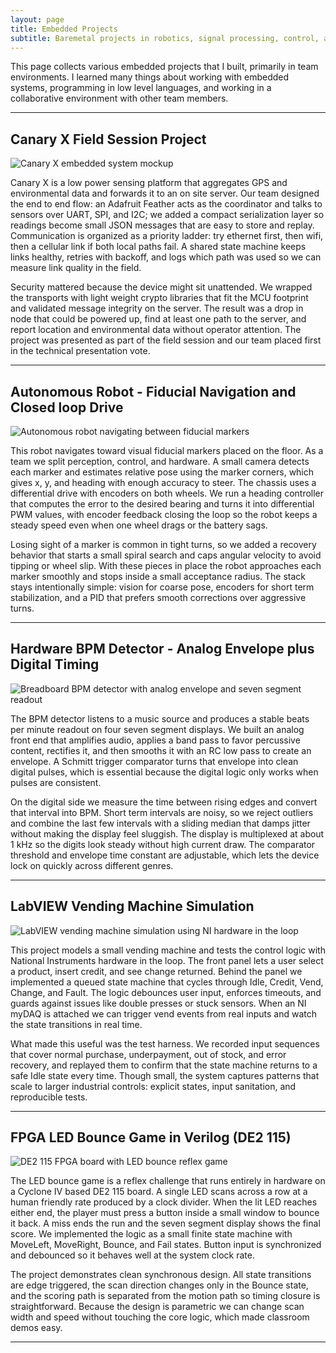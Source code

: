```yaml
---
layout: page
title: Embedded Projects
subtitle: Baremetal projects in robotics, signal processing, control, and FPGA/SoC
---
```

This page collects various embedded projects that I built, primarily in team environments. I learned many things about working with embedded systems, programming in low level languages, and working in a collaborative environment with other team members.

---

## Canary X Field Session Project

![Canary X embedded system mockup](../../../assets/img/projects/canary_fig1.png)

Canary X is a low power sensing platform that aggregates GPS and environmental data and forwards it to an on site server. Our team designed the end to end flow: an Adafruit Feather acts as the coordinator and talks to sensors over UART, SPI, and I2C; we added a compact serialization layer so readings become small JSON messages that are easy to store and replay. Communication is organized as a priority ladder: try ethernet first, then wifi, then a cellular link if both local paths fail. A shared state machine keeps links healthy, retries with backoff, and logs which path was used so we can measure link quality in the field.

Security mattered because the device might sit unattended. We wrapped the transports with light weight crypto libraries that fit the MCU footprint and validated message integrity on the server. The result was a drop in node that could be powered up, find at least one path to the server, and report location and environmental data without operator attention. The project was presented as part of the field session and our team placed first in the technical presentation vote.

---

## Autonomous Robot - Fiducial Navigation and Closed loop Drive

![Autonomous robot navigating between fiducial markers](../../../assets/img/projects/seed_fig1.png)

This robot navigates toward visual fiducial markers placed on the floor. As a team we split perception, control, and hardware. A small camera detects each marker and estimates relative pose using the marker corners, which gives x, y, and heading with enough accuracy to steer. The chassis uses a differential drive with encoders on both wheels. We run a heading controller that computes the error to the desired bearing and turns it into differential PWM values, with encoder feedback closing the loop so the robot keeps a steady speed even when one wheel drags or the battery sags.

Losing sight of a marker is common in tight turns, so we added a recovery behavior that starts a small spiral search and caps angular velocity to avoid tipping or wheel slip. With these pieces in place the robot approaches each marker smoothly and stops inside a small acceptance radius. The stack stays intentionally simple: vision for coarse pose, encoders for short term stabilization, and a PID that prefers smooth corrections over aggressive turns.

---

## Hardware BPM Detector - Analog Envelope plus Digital Timing

![Breadboard BPM detector with analog envelope and seven segment readout](../../../assets/img/projects/bpm_fig1.jpg)

The BPM detector listens to a music source and produces a stable beats per minute readout on four seven segment displays. We built an analog front end that amplifies audio, applies a band pass to favor percussive content, rectifies it, and then smooths it with an RC low pass to create an envelope. A Schmitt trigger comparator turns that envelope into clean digital pulses, which is essential because the digital logic only works when pulses are consistent.

On the digital side we measure the time between rising edges and convert that interval into BPM. Short term intervals are noisy, so we reject outliers and combine the last few intervals with a sliding median that damps jitter without making the display feel sluggish. The display is multiplexed at about 1 kHz so the digits look steady without high current draw. The comparator threshold and envelope time constant are adjustable, which lets the device lock on quickly across different genres.

---

## LabVIEW Vending Machine Simulation

![LabVIEW vending machine simulation using NI hardware in the loop](../../../assets/img/projects/labview_fig1.jpg)

This project models a small vending machine and tests the control logic with National Instruments hardware in the loop. The front panel lets a user select a product, insert credit, and see change returned. Behind the panel we implemented a queued state machine that cycles through Idle, Credit, Vend, Change, and Fault. The logic debounces user input, enforces timeouts, and guards against issues like double presses or stuck sensors. When an NI myDAQ is attached we can trigger vend events from real inputs and watch the state transitions in real time.

What made this useful was the test harness. We recorded input sequences that cover normal purchase, underpayment, out of stock, and error recovery, and replayed them to confirm that the state machine returns to a safe Idle state every time. Though small, the system captures patterns that scale to larger industrial controls: explicit states, input sanitation, and reproducible tests.

---

## FPGA LED Bounce Game in Verilog (DE2 115)

![DE2 115 FPGA board with LED bounce reflex game](../../../assets/img/projects/verilog_fig1.jpg)

The LED bounce game is a reflex challenge that runs entirely in hardware on a Cyclone IV based DE2 115 board. A single LED scans across a row at a human friendly rate produced by a clock divider. When the lit LED reaches either end, the player must press a button inside a small window to bounce it back. A miss ends the run and the seven segment display shows the final score. We implemented the logic as a small finite state machine with MoveLeft, MoveRight, Bounce, and Fail states. Button input is synchronized and debounced so it behaves well at the system clock rate.

The project demonstrates clean synchronous design. All state transitions are edge triggered, the scan direction changes only in the Bounce state, and the scoring path is separated from the motion path so timing closure is straightforward. Because the design is parametric we can change scan width and speed without touching the core logic, which made classroom demos easy.

---
